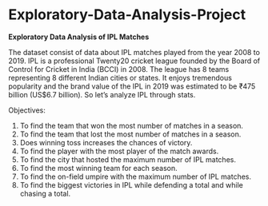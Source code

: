 # Exploratory-Data-Analysis-Project


**Exploratory Data Analysis of IPL Matches**


The dataset consist of data about IPL matches played from the year 2008 to 2019. IPL is a professional Twenty20 cricket league founded by the Board of Control for Cricket in India (BCCI) in 2008. The league has 8 teams representing 8 different Indian cities or states. It enjoys tremendous popularity and the brand value of the IPL in 2019 was estimated to be ₹475 billion (US$6.7 billion). So let’s analyze IPL through stats.

Objectives:
1. To find the team that won the most number of matches in a season.
2. To find the team that lost the most number of matches in a season.
3. Does winning toss increases the chances of victory.
4. To find the player with the most player of the match awards.
5. To find the city that hosted the maximum number of IPL matches.
6. To find the most winning team for each season.
7. To find the on-field umpire with the maximum number of IPL matches.
8. To find the biggest victories in IPL while defending a total and while chasing a total.
